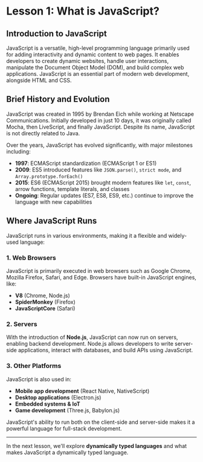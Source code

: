# Lesson 1: What is JavaScript?

## Introduction to JavaScript
JavaScript is a versatile, high-level programming language primarily used for adding interactivity and dynamic content to web pages. It enables developers to create dynamic websites, handle user interactions, manipulate the Document Object Model (DOM), and build complex web applications. JavaScript is an essential part of modern web development, alongside HTML and CSS.

## Brief History and Evolution
JavaScript was created in 1995 by Brendan Eich while working at Netscape Communications. Initially developed in just 10 days, it was originally called Mocha, then LiveScript, and finally JavaScript. Despite its name, JavaScript is not directly related to Java. 

Over the years, JavaScript has evolved significantly, with major milestones including:
- **1997**: ECMAScript standardization (ECMAScript 1 or ES1)
- **2009**: ES5 introduced features like `JSON.parse()`, `strict mode`, and `Array.prototype.forEach()`
- **2015**: ES6 (ECMAScript 2015) brought modern features like `let`, `const`, arrow functions, template literals, and classes
- **Ongoing**: Regular updates (ES7, ES8, ES9, etc.) continue to improve the language with new capabilities

## Where JavaScript Runs
JavaScript runs in various environments, making it a flexible and widely-used language:

### **1. Web Browsers**
JavaScript is primarily executed in web browsers such as Google Chrome, Mozilla Firefox, Safari, and Edge. Browsers have built-in JavaScript engines, like:
- **V8** (Chrome, Node.js)
- **SpiderMonkey** (Firefox)
- **JavaScriptCore** (Safari)

### **2. Servers**
With the introduction of **Node.js**, JavaScript can now run on servers, enabling backend development. Node.js allows developers to write server-side applications, interact with databases, and build APIs using JavaScript.

### **3. Other Platforms**
JavaScript is also used in:
- **Mobile app development** (React Native, NativeScript)
- **Desktop applications** (Electron.js)
- **Embedded systems & IoT**
- **Game development** (Three.js, Babylon.js)

JavaScript's ability to run both on the client-side and server-side makes it a powerful language for full-stack development.

---

In the next lesson, we'll explore **dynamically typed languages** and what makes JavaScript a dynamically typed language.
